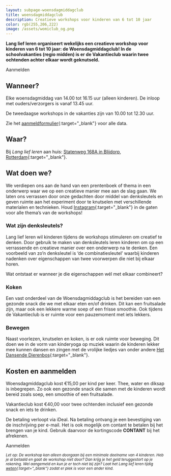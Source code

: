 ```yaml
---
layout: subpage-woensdagmiddagclub
title: woensdagmiddagclub
description: Creatieve workshops voor kinderen van 6 tot 10 jaar
color: rgb(255,206,222)
image: /assets/womiclub_og.png
---
```


**Lang lief leren organiseert wekelijks een creatieve workshop voor kinderen van 6 tot 10 jaar: de Woensdagmiddagclub! In de schoolvakanties (regio midden) is er de Vakantieclub waarin twee ochtenden achter elkaar wordt geknutseld.**

<a class="cp-button" data-seller="langliefleren" data-checkout="woensdagmiddagclub">Aanmelden</a>

## Wanneer?

Elke woensdagmiddag van 14.00 tot 16.15 uur (alleen kinderen). De inloop met ouders/verzorgers is vanaf 13.45 uur.

De tweedaagse workshops in de vakanties zijn van 10.00 tot 12.30 uur.

Zie het [aanmeldformulier](https://checkoutpage.co/checkout/langliefleren/woensdagmiddagclub){:target="\_blank"} voor alle data.

## Waar?

Bij _Lang lief leren_ aan huis: [Statenweg 168A in Blijdorp, Rotterdam](https://goo.gl/maps/N77RpQ64ERBJf1ZH7){:target="\_blank"}.

## Wat doen we?

We verdiepen ons aan de hand van een prentenboek of thema in een onderwerp waar we op een creatieve manier mee aan de slag gaan. We laten ons verrassen door onze gedachten door middel van denksleutels en geven ruimte aan het experiment door te knutselen met verschillende materialen en technieken.
Houd [Instagram](https://www.instagram.com/langliefleren/){:target="\_blank"} in de gaten voor alle thema’s van de workshops!

### Wat zijn denksleutels?

Lang lief leren wil kinderen tijdens de workshops stimuleren om creatief te denken. Door gebruik te maken van denksleutels leren kinderen om op een verrassende en creatieve manier over een onderwerp na te denken. Een voorbeeld van zo’n denksleutel is ‘de combinatiesleutel’ waarbij kinderen nadenken over eigenschappen van twee voorwerpen die niet bij elkaar horen.

Wat ontstaat er wanneer je die eigenschappen wél met elkaar combineert?

### Koken

Een vast onderdeel van de Woensdagmiddagclub is het bereiden van een gezonde snack die we met elkaar eten en/of drinken. Dit kan een fruitsalade zijn, maar ook een lekkere warme soep of een frisse smoothie. Ook tijdens de Vakantieclub is er ruimte voor een pauzemoment met iets lekkers.

### Bewegen

Naast voorlezen, knutselen en koken, is er ook ruimte voor beweging. Dit doen we in de vorm van kinderyoga op muziek waarin de kinderen lekker mee kunnen dansen en zingen met de vrolijke liedjes van onder andere [Het Dansende Dierenbos](https://dansendedierenbos.nl/){:target="\_blank"}.

## Kosten en aanmelden

Woensdagmiddagclub kost €15,00 per kind per keer.
Thee, water en diksap is inbegrepen. Zo ook een gezonde snack die samen met de kinderen wordt bereid zoals soep, een smoothie of een fruitsalade.

Vakantieclub kost €40,00 voor twee ochtenden inclusief een gezonde snack en iets te drinken.

De betaling verloopt via iDeal. Na betaling ontvang je een bevestiging van de inschrijving per e-mail. Het is ook mogelijk om contant te betalen bij het brengen van je kind. Gebruik daarvoor de kortingscode <b>CONTANT</b> bij het afrekenen.

<a class="cp-button" data-seller="langliefleren" data-checkout="woensdagmiddagclub">Aanmelden</a>

<small><em>Let op: De workshop kan alleen doorgaan bij een minimale deelname van 4 kinderen. Heb je al betaald en gaat de workshop niet door? Dan krijg je het geld teruggestort op je rekening. Wel aangemeld en kun je er toch niet bij zijn? Laat het Lang lief leren tijdig [weten](mailto:info@langliefleren.nl?subject=Afmelden){:target="\_blank"} zodat er plek is voor een ander kind.</em>
</small>
